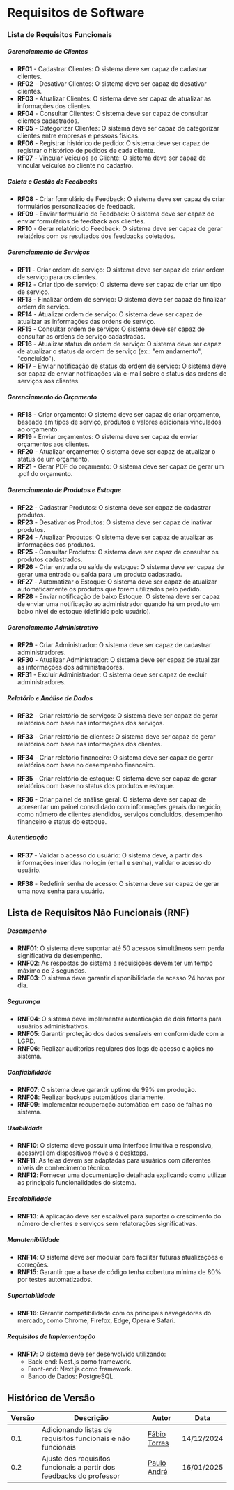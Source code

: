# Requisitos de Software



### Lista de Requisitos Funcionais

##### Gerenciamento de Clientes

- **RF01** - Cadastrar Clientes: O sistema deve ser capaz de cadastrar clientes.
- **RF02** - Desativar Clientes: O sistema deve ser capaz de desativar clientes.
- **RF03** - Atualizar Clientes: O sistema deve ser capaz de atualizar as informações dos clientes.
- **RF04** - Consultar Clientes: O sistema deve ser capaz de consultar clientes cadastrados.
- **RF05** - Categorizar Clientes: O sistema deve ser capaz de categorizar clientes entre empresas e pessoas físicas.
- **RF06** - Registrar histórico de pedido: O sistema deve ser capaz de registrar o histórico de pedidos de cada cliente.
- **RF07** - Vincular Veículos ao Cliente: O sistema deve ser capaz de vincular veículos ao cliente no cadastro.

##### Coleta e Gestão de Feedbacks

- **RF08** - Criar formulário de Feedback: O sistema deve ser capaz de criar formulários personalizados de feedback.
- **RF09** - Enviar formulário de Feedback: O sistema deve ser capaz de enviar formulários de feedback aos clientes.
- **RF10** - Gerar relatório do Feedback: O sistema deve ser capaz de gerar relatórios com os resultados dos feedbacks coletados.

##### Gerenciamento de Serviços

- **RF11** - Criar ordem de serviço: O sistema deve ser capaz de criar ordem de serviço para os clientes.
- **RF12** - Criar tipo de serviço: O sistema deve ser capaz de criar um tipo de serviço.
- **RF13** - Finalizar ordem de serviço: O sistema deve ser capaz de finalizar ordem de serviço.
- **RF14** - Atualizar ordem de serviço: O sistema deve ser capaz de atualizar as informações das ordens de serviço.
- **RF15** - Consultar ordem de serviço: O sistema deve ser capaz de consultar as ordens de serviço cadastradas.
- **RF16** - Atualizar status da ordem de serviço: O sistema deve ser capaz de atualizar o status da ordem de serviço (ex.: "em andamento", "concluído").
- **RF17** - Enviar notificação de status da ordem de serviço: O sistema deve ser capaz de enviar notificações via e-mail sobre o status das ordens de serviços aos clientes.

##### Gerenciamento do Orçamento

- **RF18** - Criar orçamento: O sistema deve ser capaz de criar orçamento, baseado em tipos de serviço, produtos e valores adicionais vinculados ao orçamento.
- **RF19** - Enviar orçamentos: O sistema deve ser capaz de enviar orçamentos aos clientes.
- **RF20** - Atualizar orçamento: O sistema deve ser capaz de atualizar o status de um orçamento.
- **RF21** - Gerar PDF do orçamento: O sistema deve ser capaz de gerar um .pdf do orçamento.

##### Gerenciamento de Produtos e Estoque

- **RF22** - Cadastrar Produtos: O sistema deve ser capaz de cadastrar produtos.
- **RF23** - Desativar os Produtos: O sistema deve ser capaz de inativar produtos.
- **RF24** - Atualizar Produtos: O sistema deve ser capaz de atualizar as informações dos produtos.
- **RF25** - Consultar Produtos: O sistema deve ser capaz de consultar os produtos cadastrados.
- **RF26** - Criar entrada ou saída de estoque: O sistema deve ser capaz de gerar uma entrada ou saída para um produto cadastrado.
- **RF27** - Automatizar o Estoque: O sistema deve ser capaz de atualizar automaticamente os produtos que forem utilizados pelo pedido.
- **RF28** - Enviar notificação de baixo Estoque: O sistema deve ser capaz de enviar uma notificação ao administrador quando há um produto em baixo nível de estoque (definido pelo usuário).

##### Gerenciamento Administrativo

- **RF29** - Criar Administrador: O sistema deve ser capaz de cadastrar administradores.
- **RF30** - Atualizar Administrador: O sistema deve ser capaz de atualizar as informações dos administradores.
- **RF31** - Excluir Administrador: O sistema deve ser capaz de excluir administradores.

##### Relatório e Análise de Dados

- **RF32** - Criar relatório de serviços: O sistema deve ser capaz de gerar relatórios com base nas informações dos serviços.

- **RF33** - Criar relatório de clientes: O sistema deve ser capaz de gerar relatórios com base nas informações dos clientes.

- **RF34** - Criar relatório financeiro: O sistema deve ser capaz de gerar relatórios com base no desempenho financeiro.

- **RF35** - Criar relatório de estoque: O sistema deve ser capaz de gerar relatórios com base no status dos produtos e estoque.

- **RF36** - Criar painel de análise geral: O sistema deve ser capaz de apresentar um painel consolidado com informações gerais do negócio, como número de clientes atendidos, serviços concluídos, desempenho financeiro e status do estoque.

##### Autenticação

- **RF37** - Validar o acesso do usuário: O sistema deve, a partir das informações inseridas no login (email e senha), validar o acesso do usuário.

- **RF38** - Redefinir senha de acesso: O sistema deve ser capaz de gerar uma nova senha para usuário.



## Lista de Requisitos Não Funcionais (RNF)

##### Desempenho

- **RNF01**: O sistema deve suportar até 50 acessos simultâneos sem perda significativa de desempenho.
- **RNF02**: As respostas do sistema a requisições devem ter um tempo máximo de 2 segundos.
- **RNF03**: O sistema deve garantir disponibilidade de acesso 24 horas por dia.

##### Segurança

- **RNF04**: O sistema deve implementar autenticação de dois fatores para usuários administrativos.
- **RNF05**: Garantir proteção dos dados sensíveis em conformidade com a LGPD.
- **RNF06**: Realizar auditorias regulares dos logs de acesso e ações no sistema.

##### Confiabilidade

- **RNF07**: O sistema deve garantir uptime de 99% em produção.
- **RNF08**: Realizar backups automáticos diariamente.
- **RNF09**: Implementar recuperação automática em caso de falhas no sistema.

##### Usabilidade

- **RNF10**: O sistema deve possuir uma interface intuitiva e responsiva, acessível em dispositivos móveis e desktops.
- **RNF11**: As telas devem ser adaptadas para usuários com diferentes níveis de conhecimento técnico.
- **RNF12**: Fornecer uma documentação detalhada explicando como utilizar as principais funcionalidades do sistema.

##### Escalabilidade

- **RNF13**: A aplicação deve ser escalável para suportar o crescimento do número de clientes e serviços sem refatorações significativas.

##### Manutenibilidade

- **RNF14**: O sistema deve ser modular para facilitar futuras atualizações e correções.
- **RNF15**: Garantir que a base de código tenha cobertura mínima de 80% por testes automatizados.

##### Suportabilidade

- **RNF16**: Garantir compatibilidade com os principais navegadores do mercado, como Chrome, Firefox, Edge, Opera e Safari.

##### Requisitos de Implementação

- **RNF17**: O sistema deve ser desenvolvido utilizando:
    - Back-end: Nest.js como framework.
    - Front-end: Next.js como framework.
    - Banco de Dados: PostgreSQL.



## Histórico de Versão

<center>


| Versão | Descrição                                                            | Autor                                            | Data       |
| ------ | -------------------------------------------------------------------- | ------------------------------------------------ | ---------- |
| 0.1    | Adicionando listas de requisitos funcionais e não funcionais         | [Fábio Torres](http://github.com/fabioaletorres) | 14/12/2024 |
| 0.2    | Ajuste dos requisitos funcionais a partir dos feedbacks do professor | [Paulo André](http://github.com/PauloFilho2)     | 16/01/2025 |

